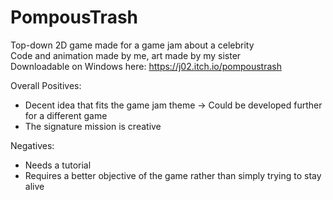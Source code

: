 # PompousTrash
Top-down 2D game made for a game jam about a celebrity  
Code and animation made by me, art made by my sister  
Downloadable on Windows here: https://j02.itch.io/pompoustrash

Overall Positives:
* Decent idea that fits the game jam theme -> Could be developed further for a different game
* The signature mission is creative
  
Negatives:
* Needs a tutorial
* Requires a better objective of the game rather than simply trying to stay alive
